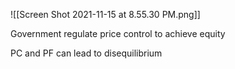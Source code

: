 ![[Screen Shot 2021-11-15 at 8.55.30 PM.png]]

Government regulate price control to achieve equity

PC and PF can lead to disequilibrium 
